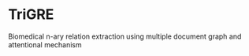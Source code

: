 # TriGRE
Biomedical n-ary relation extraction using multiple document graph and attentional mechanism
